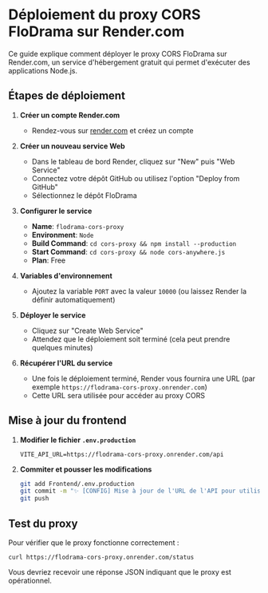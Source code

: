 # Déploiement du proxy CORS FloDrama sur Render.com

Ce guide explique comment déployer le proxy CORS FloDrama sur Render.com, un service d'hébergement gratuit qui permet d'exécuter des applications Node.js.

## Étapes de déploiement

1. **Créer un compte Render.com**
   - Rendez-vous sur [render.com](https://render.com) et créez un compte

2. **Créer un nouveau service Web**
   - Dans le tableau de bord Render, cliquez sur "New" puis "Web Service"
   - Connectez votre dépôt GitHub ou utilisez l'option "Deploy from GitHub"
   - Sélectionnez le dépôt FloDrama

3. **Configurer le service**
   - **Name**: `flodrama-cors-proxy`
   - **Environment**: `Node`
   - **Build Command**: `cd cors-proxy && npm install --production`
   - **Start Command**: `cd cors-proxy && node cors-anywhere.js`
   - **Plan**: Free

4. **Variables d'environnement**
   - Ajoutez la variable `PORT` avec la valeur `10000` (ou laissez Render la définir automatiquement)

5. **Déployer le service**
   - Cliquez sur "Create Web Service"
   - Attendez que le déploiement soit terminé (cela peut prendre quelques minutes)

6. **Récupérer l'URL du service**
   - Une fois le déploiement terminé, Render vous fournira une URL (par exemple `https://flodrama-cors-proxy.onrender.com`)
   - Cette URL sera utilisée pour accéder au proxy CORS

## Mise à jour du frontend

1. **Modifier le fichier `.env.production`**
   ```
   VITE_API_URL=https://flodrama-cors-proxy.onrender.com/api
   ```

2. **Commiter et pousser les modifications**
   ```bash
   git add Frontend/.env.production
   git commit -m "✨ [CONFIG] Mise à jour de l'URL de l'API pour utiliser le proxy CORS"
   git push
   ```

## Test du proxy

Pour vérifier que le proxy fonctionne correctement :
```
curl https://flodrama-cors-proxy.onrender.com/status
```

Vous devriez recevoir une réponse JSON indiquant que le proxy est opérationnel.
